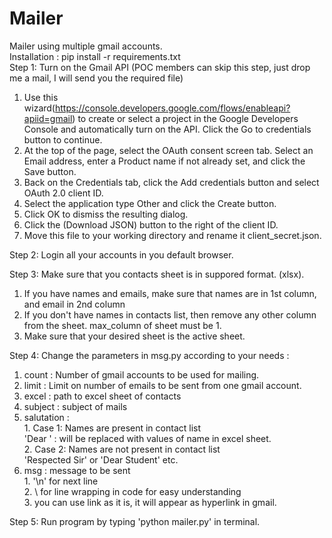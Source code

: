 # Mailer  
Mailer using multiple gmail accounts.  
Installation : pip install -r requirements.txt  
Step 1: Turn on the Gmail API  (POC members can skip this step, just drop me a mail, I will send you the required file)

  1. Use this wizard(https://console.developers.google.com/flows/enableapi?apiid=gmail) to create or select a project in the Google Developers Console and automatically turn on the API. Click the Go to credentials button to continue.  
  2. At the top of the page, select the OAuth consent screen tab. Select an Email address, enter a Product name if not already set, and click the Save button.  
  3. Back on the Credentials tab, click the Add credentials button and select OAuth 2.0 client ID.  
  4. Select the application type Other and click the Create button.  
  5. Click OK to dismiss the resulting dialog.  
  6. Click the  (Download JSON) button to the right of the client ID.  
  7. Move this file to your working directory and rename it client_secret.json.  

Step 2: Login all your accounts in you default browser.  

Step 3: Make sure that you contacts sheet is in suppored format. (xlsx).   
  1. If you have names and emails, make sure that names are in 1st column, and email in 2nd column  
  2. If you don't have names in contacts list, then remove any other column from the sheet. max_column of sheet must be 1.  
  3. Make sure that your desired sheet is the active sheet.  

Step 4: Change the parameters in msg.py according to your needs :  
  1. count : Number of gmail accounts to be used for mailing.  
  2. limit : Limit on number of emails to be sent from one gmail account.  
  3. excel : path to excel sheet of contacts  
  4. subject : subject of mails  
  5. salutation :   
    1. Case 1: Names are present in contact list  
            'Dear <name>' : <name> will be replaced with values of name in excel sheet.  
    2. Case 2: Names are not present in contact list  
            'Respected Sir' or 'Dear Student' etc.  
  5. msg : message to be sent  
    1.  '\n' for next line  
    2.   \ for line wrapping in code for easy understanding  
    3.   you can use link as it is, it will appear as hyperlink in gmail.  

Step 5: Run program by typing 'python mailer.py' in terminal.  
